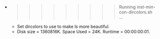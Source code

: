 * >>>>>>>>> Running inst-min-con-dircolors.sh ...
  * Set dircolors to use  to make ls more beautiful.
  * Disk size = 1360816K. Space Used = 24K. Runtime = 00:00:00:01.

